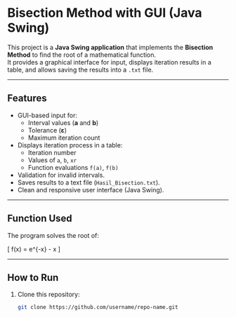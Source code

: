 # Bisection Method with GUI (Java Swing)

This project is a **Java Swing application** that implements the **Bisection Method** to find the root of a mathematical function.  
It provides a graphical interface for input, displays iteration results in a table, and allows saving the results into a `.txt` file.  

---

## Features
- GUI-based input for:
  - Interval values (**a** and **b**)
  - Tolerance (**ε**)
  - Maximum iteration count
- Displays iteration process in a table:
  - Iteration number
  - Values of `a`, `b`, `xr`
  - Function evaluations `f(a)`, `f(b)`
- Validation for invalid intervals.
- Saves results to a text file (`Hasil_Bisection.txt`).
- Clean and responsive user interface (Java Swing).

---

## Function Used
The program solves the root of:

\[
f(x) = e^{-x} - x
\]

---

## How to Run
1. Clone this repository:
   ```bash
   git clone https://github.com/username/repo-name.git
